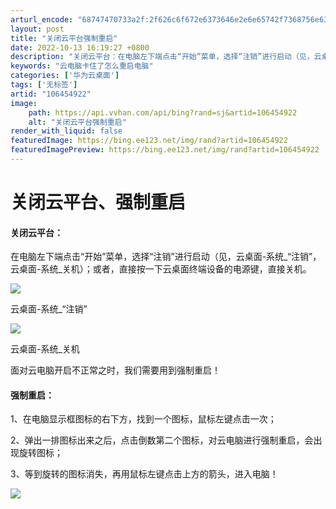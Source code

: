 ```yaml
---
arturl_encode: "68747470733a2f:2f626c6f672e6373646e2e6e65742f7368756e6368616e672f:61727469636c652f64657461696c732f313036343534393232"
layout: post
title: "关闭云平台强制重启"
date: 2022-10-13 16:19:27 +0800
description: "关闭云平台：在电脑左下端点击“开始”菜单，选择“注销”进行启动（见，云桌面-系统_“注销”， 云桌面"
keywords: "云电脑卡住了怎么重启电脑"
categories: ['华为云桌面']
tags: ['无标签']
artid: "106454922"
image:
    path: https://api.vvhan.com/api/bing?rand=sj&artid=106454922
    alt: "关闭云平台强制重启"
render_with_liquid: false
featuredImage: https://bing.ee123.net/img/rand?artid=106454922
featuredImagePreview: https://bing.ee123.net/img/rand?artid=106454922
---
```


# 关闭云平台、强制重启

#### 关闭云平台：

在电脑左下端点击“开始”菜单，选择“注销”进行启动（见，云桌面-系统\_“注销”， 云桌面-系统\_关机）；或者，直接按一下云桌面终端设备的电源键，直接关机。

![](https://i-blog.csdnimg.cn/blog_migrate/57b57ba6af57fc2212c7dc03721a93b0.jpeg)

云桌面-系统\_“注销”

![](https://i-blog.csdnimg.cn/blog_migrate/e614fec58077ebda77b24f5640f98dfb.jpeg)

云桌面-系统\_关机

面对云电脑开启不正常之时，我们需要用到强制重启！

#### 强制重启：

1、在电脑显示框图标的右下方，找到一个图标，鼠标左键点击一次；

2、弹出一排图标出来之后，点击倒数第二个图标，对云电脑进行强制重启，会出现旋转图标；

3、等到旋转的图标消失，再用鼠标左键点击上方的箭头，进入电脑！

![](https://i-blog.csdnimg.cn/blog_migrate/dc610f318305af0834532a94ceecef50.jpeg)